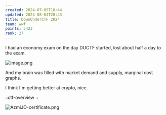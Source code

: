 ```yaml
---
created: 2024-07-05T18:44
updated: 2024-08-04T20:43
title: DownUnderCTF 2024
team: wwf
points: 5423
rank: 27
---
```


I had an economy exam on the day DUCTF started, lost about half a day to the exam.

![image.png](https://res.cloudinary.com/kumonochisanaka/image/upload/v1720344689/2024/07/111032bbdf853eabe05b261226ed6c6c.png)

And my brain was filled with market demand and supply, marginal cost graphs.

I think I'm getting better at crypto, nice.

::ctf-overview
::

![AzmiJO-certificate.png](https://res.cloudinary.com/kumonochisanaka/image/upload/v1720352347/2024/07/54c88f770c9a032aebc49e0d49892ef9.png)
